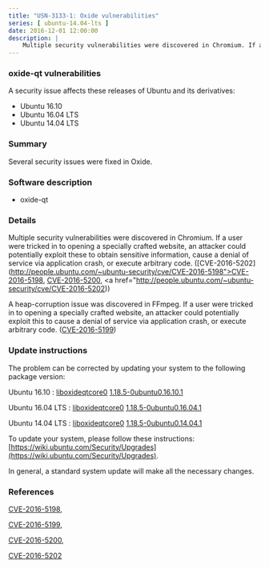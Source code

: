 ```yaml
---
title: "USN-3133-1: Oxide vulnerabilities"
series: [ ubuntu-14.04-lts ]
date: 2016-12-01 12:00:00
description: |
    Multiple security vulnerabilities were discovered in Chromium. If a user were tricked in to opening a specially crafted website, an attacker could potentially exploit these to obtain sensitive information, cause a denial of service via application crash, or execute arbitrary code. ([CVE-2016-5202](http://people.ubuntu.com/~ubuntu-security/cve/CVE-2016-5198">CVE-2016-5198</a>, <a href="http://people.ubuntu.com/~ubuntu-security/cve/CVE-2016-5200">CVE-2016-5200</a>, <a href="http://people.ubuntu.com/~ubuntu-security/cve/CVE-2016-5202))
--- 
```

 
### oxide-qt vulnerabilities

A security issue affects these releases of Ubuntu and its derivatives:

* Ubuntu 16.10
* Ubuntu 16.04 LTS
* Ubuntu 14.04 LTS

### Summary

Several security issues were fixed in Oxide. 

### Software description

* oxide-qt 

### Details

Multiple security vulnerabilities were discovered in Chromium. If a user were tricked in to opening a specially crafted website, an attacker could potentially exploit these to obtain sensitive information, cause a denial of service via application crash, or execute arbitrary code. ([CVE-2016-5202](http://people.ubuntu.com/~ubuntu-security/cve/CVE-2016-5198">CVE-2016-5198</a>, <a href="http://people.ubuntu.com/~ubuntu-security/cve/CVE-2016-5200">CVE-2016-5200</a>, <a href="http://people.ubuntu.com/~ubuntu-security/cve/CVE-2016-5202))

A heap-corruption issue was discovered in FFmpeg. If a user were tricked in to opening a specially crafted website, an attacker could potentially exploit this to cause a denial of service via application crash, or execute arbitrary code. ([CVE-2016-5199](http://people.ubuntu.com/~ubuntu-security/cve/CVE-2016-5199)) 

### Update instructions

The problem can be corrected by updating your system to the following package version:

Ubuntu 16.10
 : [liboxideqtcore0](https://launchpad.net/ubuntu/+source/oxide-qt) <span> [1.18.5-0ubuntu0.16.10.1](https://launchpad.net/ubuntu/+source/oxide-qt/1.18.5-0ubuntu0.16.10.1) </span> 

Ubuntu 16.04 LTS
 : [liboxideqtcore0](https://launchpad.net/ubuntu/+source/oxide-qt) <span> [1.18.5-0ubuntu0.16.04.1](https://launchpad.net/ubuntu/+source/oxide-qt/1.18.5-0ubuntu0.16.04.1) </span> 

Ubuntu 14.04 LTS
 : [liboxideqtcore0](https://launchpad.net/ubuntu/+source/oxide-qt) <span> [1.18.5-0ubuntu0.14.04.1](https://launchpad.net/ubuntu/+source/oxide-qt/1.18.5-0ubuntu0.14.04.1) </span> 

To update your system, please follow these instructions: [https://wiki.ubuntu.com/Security/Upgrades](https://wiki.ubuntu.com/Security/Upgrades).

In general, a standard system update will make all the necessary changes. 

### References

 [CVE-2016-5198](http://people.ubuntu.com/~ubuntu-security/cve/CVE-2016-5198), 

 [CVE-2016-5199](http://people.ubuntu.com/~ubuntu-security/cve/CVE-2016-5199), 

 [CVE-2016-5200](http://people.ubuntu.com/~ubuntu-security/cve/CVE-2016-5200), 

 [CVE-2016-5202](http://people.ubuntu.com/~ubuntu-security/cve/CVE-2016-5202)
 
